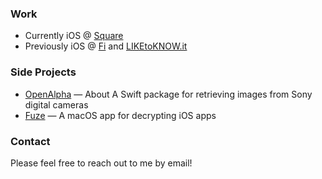 ### Work
- Currently iOS @ [Square](https://squareup.com)
- Previously iOS @ [Fi](tryfi.com) and [LIKEtoKNOW.it](https://www.shopltk.com)

### Side Projects
- [OpenAlpha](https://github.com/colealanroberts/OpenAlpha) — About
A Swift package for retrieving images from Sony digital cameras
- [Fuze](https://twitter.com/citadeldotsh) — A macOS app for decrypting iOS apps

### Contact
Please feel free to reach out to me by email!
